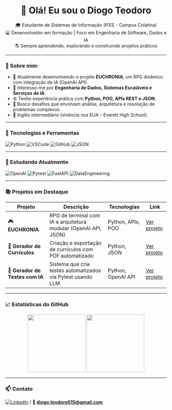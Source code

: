 <h1 align="center">👋 Olá! Eu sou o Diogo Teodoro</h1>

<p align="center">
  🎓 Estudante de Sistemas de Informação (IFES - Campus Colatina) <br>
  💻 Desenvolvedor em formação | Foco em Engenharia de Software, Dados e IA <br>
  🌎 Sempre aprendendo, explorando e construindo projetos práticos
</p>

---

### 🧠 Sobre mim
- 🔭 Atualmente desenvolvendo o projeto **EUCHRONIA**, um RPG dinâmico com integração de IA (OpenAI API).  
- 🧩 Interesso-me por **Engenharia de Dados, Sistemas Escaláveis e Serviços de IA**.  
- ⚙️ Tenho experiência prática com **Python, POO, APIs REST e JSON**.  
- 🚀 Busco desafios que envolvam análise, arquitetura e resolução de problemas complexos.  
- 💬 Inglês intermediário (vivência nos EUA – Everett High School).

---

### 🧰 Tecnologias e Ferramentas

![Python](https://img.shields.io/badge/Python-3776AB?style=for-the-badge&logo=python&logoColor=white)
![VSCode](https://img.shields.io/badge/VS%20Code-0078D4?style=for-the-badge&logo=visual-studio-code&logoColor=white)
![GitHub](https://img.shields.io/badge/GitHub-181717?style=for-the-badge&logo=github)
![JSON](https://img.shields.io/badge/JSON-000000?style=for-the-badge&logo=json&logoColor=white)

---

### 🚀 Estudando Atualmente

![OpenAI](https://img.shields.io/badge/OpenAI-412991?style=for-the-badge&logo=openai&logoColor=white)
![Pytest](https://img.shields.io/badge/Pytest-0A9EDC?style=for-the-badge&logo=pytest&logoColor=white)
![FastAPI](https://img.shields.io/badge/FastAPI-109989?style=for-the-badge&logo=fastapi&logoColor=white)
![DataEngineering](https://img.shields.io/badge/Data%20Engineering-0078D7?style=for-the-badge&logo=databricks&logoColor=white)

---

### 📚 Projetos em Destaque

| Projeto | Descrição | Tecnologias | Link |
|----------|------------|-------------|------|
| 🎮 **EUCHRONIA** | RPG de terminal com IA e arquitetura modular (OpenAI API, JSON) | Python, APIs, POO | [Ver projeto](https://github.com/TheTekig/EUCHORNIA) |
| 🧾 **Gerador de Currículos** | Criação e exportação de currículos com PDF automatizado | Python, JSON | [Ver projeto](https://github.com/TheTekig/GeradorCurriculos) |
| 🧠 **Gerador de Testes com IA** | Sistema que cria testes automatizados via Pytest usando LLM | Python, OpenAI API | [Ver projeto](https://github.com/TheTekig/Gerador-de-Testes-com-IA) |

---

### 📈 Estatísticas do GitHub

<p align="center">
  <img height="180em" src="https://github-readme-stats.vercel.app/api?username=TheTekig&show_icons=true&theme=tokyonight" />
  <img height="180em" src="https://github-readme-stats.vercel.app/api/top-langs/?username=TheTekig&layout=compact&langs_count=8&theme=tokyonight" />
</p>

---

### 📫 Contato

[![LinkedIn](https://img.shields.io/badge/LinkedIn-0A66C2?style=for-the-badge&logo=linkedin&logoColor=white)](https://www.linkedin.com/in/diogo-teodoro-dias-lamas-8099b6368)   /  📧 **diogo.teodoro015@gmail.com**  

